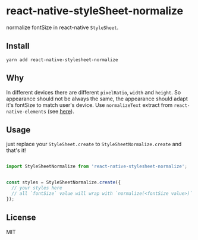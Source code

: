# react-native-styleSheet-normalize

normalize fontSize in react-native `StyleSheet`.

## Install

```
yarn add react-native-stylesheet-normalize
```


## Why 

In different devices there are different `pixelRatio`, `width` and `height`. So appearance should not be always the same, the appearance should adapt it's fontSize to match user's device.  Use `normalizeText` extract from `react-native-elements` (see [here](https://github.com/react-native-training/react-native-elements/blob/master/src/helpers/normalizeText.js)).


## Usage

just replace your `StyleSheet.create` to `StyleSheetNormalize.create` and that's it!


```js

import StyleSheetNormalize from 'react-native-stylesheet-normalize';


const styles = StyleSheetNormalize.create({
  // your styles here
  // all `fontSize` value will wrap with `normalize(<fontSize value>)`
});
```

## License

MIT
